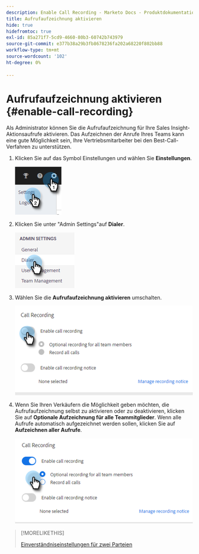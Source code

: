```yaml
---
description: Enable Call Recording - Marketo Docs - Produktdokumentation
title: Aufrufaufzeichnung aktivieren
hide: true
hidefromtoc: true
exl-id: 85a271f7-5cd9-4660-80b3-60742b743979
source-git-commit: e377b38a29b3fb8678236fa202a68220f802bb88
workflow-type: tm+mt
source-wordcount: '102'
ht-degree: 0%

---
```


# Aufrufaufzeichnung aktivieren {#enable-call-recording}

Als Administrator können Sie die Aufrufaufzeichnung für Ihre Sales Insight-Aktionsaufrufe aktivieren. Das Aufzeichnen der Anrufe Ihres Teams kann eine gute Möglichkeit sein, Ihre Vertriebsmitarbeiter bei den Best-Call-Verfahren zu unterstützen.

1. Klicken Sie auf das Symbol Einstellungen und wählen Sie **Einstellungen**.

   ![](assets/enable-call-recording-1.png)

1. Klicken Sie unter &quot;Admin Settings&quot;auf **Dialer**.

   ![](assets/enable-call-recording-2.png)

1. Wählen Sie die **Aufrufaufzeichnung aktivieren** umschalten.

   ![](assets/enable-call-recording-3.png)

1. Wenn Sie Ihren Verkäufern die Möglichkeit geben möchten, die Aufrufaufzeichnung selbst zu aktivieren oder zu deaktivieren, klicken Sie auf **Optionale Aufzeichnung für alle Teammitglieder**. Wenn alle Aufrufe automatisch aufgezeichnet werden sollen, klicken Sie auf **Aufzeichnen aller Aufrufe**.

   ![](assets/enable-call-recording-4.png)

>[!MORELIKETHIS]
>
>[Einverständniseinstellungen für zwei Parteien](/help/marketo/product-docs/marketo-sales-insight/actions/phone/two-party-consent-settings.md)
